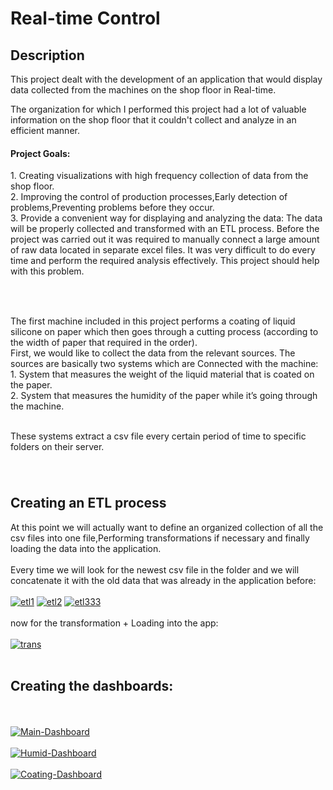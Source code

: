 # <h1>Real-time Control</h1>


<h2>Description</h2>
This project dealt with the development of an application that would display data collected from the machines on the shop floor in Real-time. 

The organization for which I performed this project  had a lot of valuable information on the shop floor that it couldn't collect and analyze in an efficient manner.

<h4>Project Goals:</h4>
1. Creating visualizations with high frequency collection of data from the shop floor.<br />
2. Improving the control of production processes,Early detection of problems,Preventing    problems before they occur.<br />
3. Provide a convenient way for displaying and analyzing the data: The data will be properly collected and transformed with an ETL process. 
Before the project was carried out it was required to manually connect a large amount of raw data located in separate excel files. It was very difficult to do every time and perform the required analysis effectively. This project should help with this problem.
<br />

<h3></h3>
<br />
<h3></h3>
The first machine included in this project performs a coating of liquid silicone on paper which then goes through a cutting process (according to the width of paper that required in the order).

<br />
First, we would like to collect the data from the relevant sources. 
The sources are basically two systems which are Connected with the machine:<br />
1. System that measures the weight of the liquid material that is coated on the paper.<br />
2. System that measures the humidity of the paper while it’s going through the machine.<br />

<br />These systems extract a csv file every certain period of time to specific folders on their server.
<h3></h3>
<br />
<h2>Creating an ETL process</h2>
At this point we will actually want to define an organized collection of all the csv files into one file,Performing transformations if necessary and finally loading the data into the application.
<br />
<br />
Every time we will look for the newest csv file in the folder and we will concatenate it with the old data that was already in the application before:
<br />
<br />
<a href="https://ibb.co/2hcf4pB"><img src="https://i.ibb.co/tKYWr15/etl1.jpg" alt="etl1" border="0"></a>
<a href="https://ibb.co/yWNvVg0"><img src="https://i.ibb.co/ZWf4Ncd/etl2.jpg" alt="etl2" border="0"></a>
<a href="https://ibb.co/5vfBKVJ"><img src="https://i.ibb.co/4M5P1x0/etl333.png" alt="etl333" border="0"></a>

<br />
<br />
now for the transformation + Loading into the app:
<br />
<br />
<a href="https://ibb.co/28JNfNS"><img src="https://i.ibb.co/f8JvPv9/trans.jpg" alt="trans" border="0"></a>
<br />
<br />
<h2>Creating the dashboards:</h2>
<br />
<br />
<a href="https://ibb.co/f21sWdN"><img src="https://i.ibb.co/HVFjyTP/Main-Dashboard.png" alt="Main-Dashboard" border="0"></a>
<br />
<br />
<a href="https://ibb.co/W3RDYj5"><img src="https://i.ibb.co/sPX5MzR/Humid-Dashboard.png" alt="Humid-Dashboard" border="0"></a>
<br />
<br />
<a href="https://ibb.co/vdZNJrd"><img src="https://i.ibb.co/NNZ0LkN/Coating-Dashboard.png" alt="Coating-Dashboard" border="0"></a>

<!--
 ```diff
- text in red
+ text in green
! text in orange
# text in gray
@@ text in purple (and bold)@@
```
--!>
